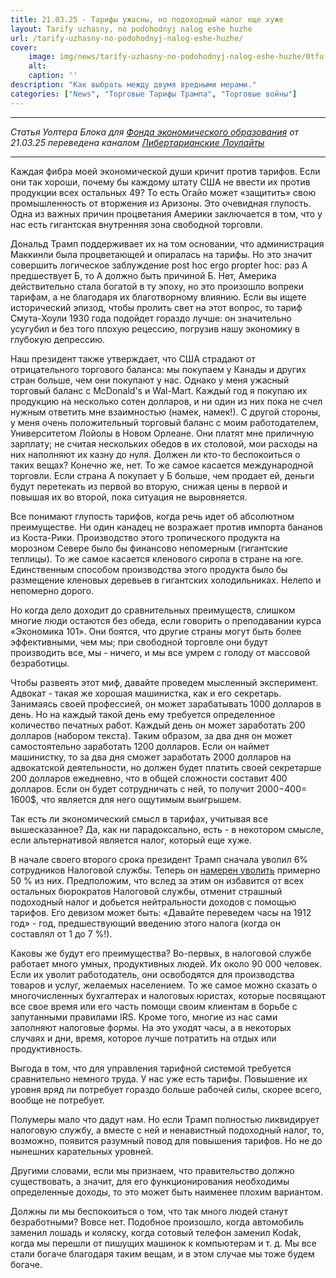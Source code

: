 ```yaml
---
title: 21.03.25 - Тарифы ужасны, но подоходный налог еще хуже
layout: Tarify uzhasny, no podohodnyj nalog eshe huzhe
url: /tarify-uzhasny-no-podohodnyj-nalog-eshe-huzhe/
cover:
    image: img/news/tarify-uzhasny-no-podohodnyj-nalog-eshe-huzhe/0tfu.png
    alt: 
    caption: ''
description: "Как выбрать между двумя вредными мерами."
categories: ["News", "Торговые Тарифы Трампа", "Торговые войны"]
---
```


-----

*Статья Уолтера Блока для [Фонда экономического образования](https://fee.org/articles/tariffs-are-awful-but-the-income-tax-may-be-worse/) от 21.03.25 переведена каналом [Либертарианские Лоулайты](https://t.me/libertarian_lowlights)*

-----

Каждая фибра моей экономической души кричит против тарифов. Если они так хороши, почему бы каждому штату США не ввести их против продукции всех остальных 49? То есть Огайо может «защитить» свою промышленность от вторжения из Аризоны. Это очевидная глупость. Одна из важных причин процветания Америки заключается в том, что у нас есть гигантская внутренняя зона свободной торговли.

Дональд Трамп поддерживает их на том основании, что администрация Маккинли была процветающей и опиралась на тарифы. Но это значит совершить логическое заблуждение post hoc ergo propter hoc: раз А предшествует Б, то А должно быть причиной Б. Нет, Америка действительно стала богатой в ту эпоху, но это произошло вопреки тарифам, а не благодаря их благотворному влиянию. Если вы ищете исторический эпизод, чтобы пролить свет на этот вопрос, то тариф Смута-Хоули 1930 года подойдет гораздо лучше: он значительно усугубил и без того плохую рецессию, погрузив нашу экономику в глубокую депрессию.

Наш президент также утверждает, что США страдают от отрицательного торгового баланса: мы покупаем у Канады и других стран больше, чем они покупают у нас. Однако у меня ужасный торговый баланс с McDonald's и Wal-Mart. Каждый год я покупаю их продукцию на несколько сотен долларов, и ни один из них пока не счел нужным ответить мне взаимностью (намек, намек!). С другой стороны, у меня очень положительный торговый баланс с моим работодателем, Университетом Лойолы в Новом Орлеане. Они платят мне приличную зарплату; не считая нескольких обедов в их столовой, мои расходы на них наполняют их казну до нуля. Должен ли кто-то беспокоиться о таких вещах? Конечно же, нет. То же самое касается международной торговли. Если страна А покупает у Б больше, чем продает ей, деньги будут перетекать из первой во вторую, снижая цены в первой и повышая их во второй, пока ситуация не выровняется.

Все понимают глупость тарифов, когда речь идет об абсолютном преимуществе. Ни один канадец не возражает против импорта бананов из Коста-Рики. Производство этого тропического продукта на морозном Севере было бы финансово непомерным (гигантские теплицы). То же самое касается кленового сиропа в стране на юге. Единственным способом производства этого продукта было бы размещение кленовых деревьев в гигантских холодильниках. Нелепо и непомерно дорого.

Но когда дело доходит до сравнительных преимуществ, слишком многие люди остаются без обеда, если говорить о преподавании курса «Экономика 101». Они боятся, что другие страны могут быть более эффективными, чем мы; при свободной торговле они будут производить все, мы - ничего, и мы все умрем с голоду от массовой безработицы.

Чтобы развеять этот миф, давайте проведем мысленный эксперимент. Адвокат - такая же хорошая машинистка, как и его секретарь. Занимаясь своей профессией, он может зарабатывать 1000 долларов в день. Но на каждый такой день ему требуется определенное количество печатных работ. Каждый день он может заработать 200 долларов (набором текста). Таким образом, за два дня он может самостоятельно заработать 1200 долларов. Если он наймет машинистку, то за два дня сможет заработать 2000 долларов на адвокатской деятельности, но должен будет платить своей секретарше 200 долларов ежедневно, что в общей сложности составит 400 долларов. Если он будет сотрудничать с ней, то получит 2000$- 400$= 1600$, что является для него ощутимым выигрышем.

Так есть ли экономический смысл в тарифах, учитывая все вышесказанное? Да, как ни парадоксально, есть - в некотором смысле, если альтернативой является налог, который еще хуже.

В начале своего второго срока президент Трамп сначала уволил 6% сотрудников Налоговой службы. Теперь он [намерен уволить](https://apnews.com/article/irs-doge-layoffs-tax-season-0659e4b439400bf66023273f6a532fa0) примерно 50 % из них. Предположим, что вслед за этим он избавится от всех остальных бюрократов Налоговой службы, отменит страшный подоходный налог и добьется нейтральности доходов с помощью тарифов. Его девизом может быть: «Давайте переведем часы на 1912 год» - год, предшествующий введению этого налога (когда он составлял от 1 до 7 %!).

Каковы же будут его преимущества? Во-первых, в налоговой службе работает много умных, продуктивных людей. Их около 90 000 человек. Если их уволит работодатель, они освободятся для производства товаров и услуг, желаемых населением. То же самое можно сказать о многочисленных бухгалтерах и налоговых юристах, которые посвящают все свое время или его часть помощи своим клиентам в борьбе с запутанными правилами IRS. Кроме того, многие из нас сами заполняют налоговые формы. На это уходят часы, а в некоторых случаях и дни, время, которое лучше потратить на отдых или продуктивность.

Выгода в том, что для управления тарифной системой требуется сравнительно немного труда. У нас уже есть тарифы. Повышение их уровня вряд ли потребует гораздо больше рабочей силы, скорее всего, вообще не потребует.

Полумеры мало что дадут нам. Но если Трамп полностью ликвидирует налоговую службу, а вместе с ней и ненавистный подоходный налог, то, возможно, появится разумный повод для повышения тарифов. Но не до нынешних карательных уровней.

Другими словами, если мы признаем, что правительство должно существовать, а значит, для его функционирования необходимы определенные доходы, то это может быть наименее плохим вариантом.

Должны ли мы беспокоиться о том, что так много людей станут безработными? Вовсе нет. Подобное произошло, когда автомобиль заменил лошадь и коляску, когда сотовый телефон заменил Kodak, когда мы перешли от пишущих машинок к компьютерам и т. д. Мы все стали богаче благодаря таким вещам, и в этом случае мы тоже будем богаче.